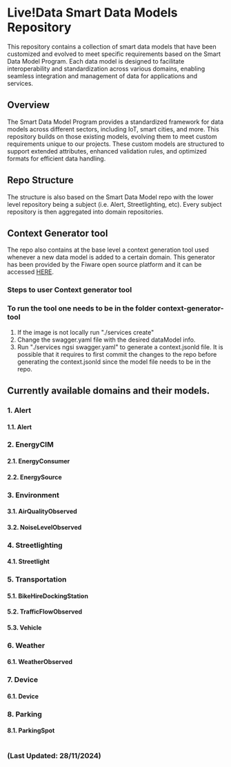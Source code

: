 # Live!Data Smart Data Models Repository
This repository contains a collection of smart data models that have been customized and evolved to meet specific requirements based on the Smart Data Model Program. Each data model is designed to facilitate interoperability and standardization across various domains, enabling seamless integration and management of data for applications and services.

## Overview
The Smart Data Model Program provides a standardized framework for data models across different sectors, including IoT, smart cities, and more. This repository builds on those existing models, evolving them to meet custom requirements unique to our projects. These custom models are structured to support extended attributes, enhanced validation rules, and optimized formats for efficient data handling.

## Repo Structure
The structure is also based on the Smart Data Model repo with the lower level repository being a subject (i.e. Alert, Streetlighting, etc). Every 
subject repository is then aggregated into domain repositories.


## Context Generator tool 
The repo also contains at the base level a context generation tool used whenever a new data model is added to a certain domain. This generator has been provided by the Fiware open source platform and it can be accessed [HERE](https://github.com/FIWARE/tutorials.Understanding-At-Context/tree/NGSI-LD?tab=readme-ov-file#autogenerating-context-files-from-swagger).

### Steps to user Context generator tool
### To run the tool one needs to be in the folder context-generator-tool
1. If the image is not locally run "./services create"
2. Change the swagger.yaml file with the desired dataModel info.
3. Run "./services ngsi swagger.yaml" to generate a context.jsonld file.
It is possible that it requires to first commit the changes to the repo before generating the context.jsonld since the model file needs to be in the repo.

## Currently available domains and their models.

### 1. Alert
#### 1.1. Alert
### 2. EnergyCIM
#### 2.1. EnergyConsumer
#### 2.2. EnergySource
### 3. Environment
#### 3.1. AirQualityObserved
#### 3.2. NoiseLevelObserved
### 4. Streetlighting
#### 4.1. Streetlight
### 5. Transportation
#### 5.1. BikeHireDockingStation
#### 5.2. TrafficFlowObserved
#### 5.3. Vehicle
### 6. Weather
#### 6.1. WeatherObserved
### 7. Device
#### 6.1. Device
### 8. Parking
#### 8.1. ParkingSpot
#
#
#
#
#
### (Last Updated: 28/11/2024)

